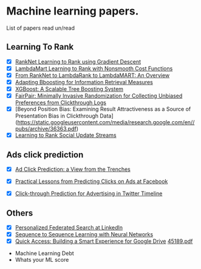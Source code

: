 # Machine learning papers. 
List of papers read un/read

## Learning To Rank
- [x] [RankNet Learning to Rank using Gradient Descent](https://icml.cc/2015/wp-content/uploads/2015/06/icml_ranking.pdf)
- [x] [LambdaMart Learning to Rank with Nonsmooth Cost Functions](https://papers.nips.cc/paper/2971-learning-to-rank-with-nonsmooth-cost-functions)
- [x] [From RankNet to LambdaRank to LambdaMART: An Overview](https://www.microsoft.com/en-us/research/publication/from-ranknet-to-lambdarank-to-lambdamart-an-overview/)
- [x] [Adapting Bboosting for Information Retrieval Measures](https://www.microsoft.com/en-us/research/publication/adapting-boosting-for-information-retrieval-measures/)
- [x] [XGBoost: A Scalable Tree Boosting System](https://arxiv.org/abs/1603.02754)
- [x] [FairPair: Minimally Invasive Randomization for Collecting Unbiased Preferences from Clickthrough Logs ](https://arxiv.org/abs/cs/0605037)
- [x] [Beyond Position Bias: Examining Result Attractiveness as a Source of Presentation Bias in Clickthrough Data] (https://static.googleusercontent.com/media/research.google.com/en//pubs/archive/36363.pdf)
- [x] [Learning to Rank Social Update Streams](http://www.hongliangjie.com/publications/sigir2012.pdf)

## Ads click prediction
- [x] [Ad Click Prediction: a View from the Trenches](https://static.googleusercontent.com/media/research.google.com/en//pubs/archive/41159.pdf)
- [x] [Practical Lessons from Predicting Clicks on Ads at Facebook](https://research.fb.com/publications/practical-lessons-from-predicting-clicks-on-ads-at-facebook/)
- [x] [Click-through Prediction for Advertising in Twitter Timeline](http://www-personal.umich.edu/~qmei/pub/kdd2015-click.pdf)


## Others
- [x] [Personalized Federated Search at LinkedIn](https://arxiv.org/abs/1602.04924)
- [x] [Sequence to Sequence Learning with Neural Networks](https://arxiv.org/abs/1409.3215)
- [x] [Quick Access: Building a Smart Experience for Google Drive](https://static.googleusercontent.com/media/research.google.com/en//pubs/archive/0db7180ce660a114f510d3beb355673b8ba70a43.pdf)
[45189\.pdf](https://static.googleusercontent.com/media/research.google.com/en//pubs/archive/45189.pdf)

- Machine Learning Debt
- Whats your ML score
